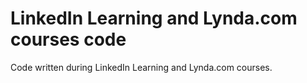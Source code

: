 # LinkedIn Learning and Lynda.com courses code
Code written during LinkedIn Learning and Lynda.com courses.
